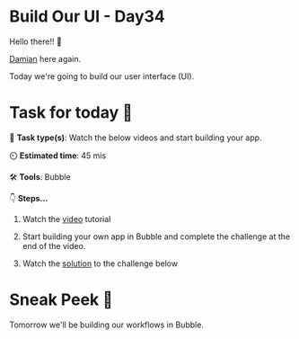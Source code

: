# Build Our UI - Day34

Hello there!! 👋

[Damian](https://twitter.com/DamianJanzi) here again.

Today we're going to build our user interface (UI).

# Task for today 🚀

📝 **Task type(s)**: Watch the below videos and start building your app.

⏲️ **Estimated time**: 45 mis

🛠️ **Tools**: Bubble

👇 **Steps...**

1. Watch the [video](https://www.youtube.com/watch?v=7f3LBViI6Dc) tutorial


2. Start building your own app in Bubble and complete the challenge at the end of the video.  

3. Watch the [solution](https://www.youtube.com/watch?v=RBRAjBi6eN4) to the challenge below


# Sneak Peek 👀
Tomorrow we'll be building our workflows in Bubble. 